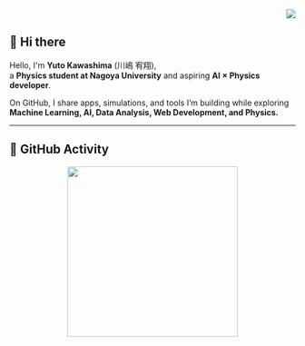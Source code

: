 <!-- プロフィールビュー -->
<div align="right">
  <img src="https://komarev.com/ghpvc/?username=32Lwk&color=blueviolet&style=flat-square" />
</div>

<!-- 挨拶 -->
## 👋 Hi there 
Hello, I'm **Yuto Kawashima** (川嶋 宥翔),  
a **Physics student at Nagoya University** and aspiring **AI × Physics developer**.  

On GitHub, I share apps, simulations, and tools I’m building while exploring  
**Machine Learning, AI, Data Analysis, Web Development, and Physics.**  

---

## 🚀 GitHub Activity
<div align="center">
  <img height="300px" src="https://github-readme-stats.vercel.app/api/top-langs/?username=32Lwk&theme=vue-dark&layout=compact" />
  <br>
  
  <!--<img height="200px" src="https://github-readme-stats.vercel.app/api?username=32Lwk&theme=vue-dark&show_icons=true" />
</div>

---

## 🛠️ Skills
<img src="https://skillicons.dev/icons?i=python,js,cpp,html,css,react,next,fastapi,aws,docker,linux,git&theme=dark" />

---

## 📌 Featured Repositories
- 💊 [**drug-recommendation-app**](https://github.com/32Lwk/medicine-recommend-system.git) — 機械学習を用いた医薬品推奨アプリ  
- 🗾 [**まちサポ**](https://github.com/32Lwk/machisapo.git) — 地域住民が「困っていること」や「助けが必要なこと」を投稿できるマップ型アプリ
- 🧳 [**TravelBuddy**](https://github.com/32Lwk/TravelBoddy) — 旅行の出費管理 × 思い出可視化アプリ
- 🌐 [**ReNU打**](https://github.com/32Lwk/ReNU-) — 新入生歓迎活動におけるwebアプリケーション
- 

---

## 📫 Contact
- 📧 Mail: **weary-scoots.7y@icloud.com**  

---

## 🌱 Fun Fact
- 🎾 テニス / 🏃‍♂️ ランニング / 🌌 宇宙物理が好き  
- 💡 将来の目標: **Physics × AI で新しい研究やアプリを生み出す！**
